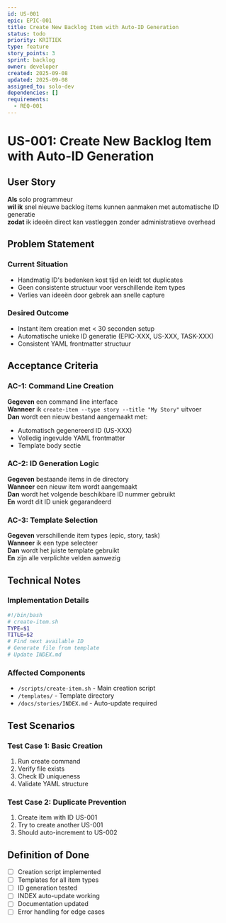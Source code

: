 ```yaml
---
id: US-001
epic: EPIC-001
title: Create New Backlog Item with Auto-ID Generation
status: todo
priority: KRITIEK
type: feature
story_points: 3
sprint: backlog
owner: developer
created: 2025-09-08
updated: 2025-09-08
assigned_to: solo-dev
dependencies: []
requirements:
  - REQ-001
---
```


# US-001: Create New Backlog Item with Auto-ID Generation

## User Story
**Als** solo programmeur  
**wil ik** snel nieuwe backlog items kunnen aanmaken met automatische ID generatie  
**zodat** ik ideeën direct kan vastleggen zonder administratieve overhead

## Problem Statement
### Current Situation
- Handmatig ID's bedenken kost tijd en leidt tot duplicates
- Geen consistente structuur voor verschillende item types
- Verlies van ideeën door gebrek aan snelle capture

### Desired Outcome
- Instant item creation met < 30 seconden setup
- Automatische unieke ID generatie (EPIC-XXX, US-XXX, TASK-XXX)
- Consistent YAML frontmatter structuur

## Acceptance Criteria

### AC-1: Command Line Creation
**Gegeven** een command line interface  
**Wanneer** ik `create-item --type story --title "My Story"` uitvoer  
**Dan** wordt een nieuw bestand aangemaakt met:
- Automatisch gegenereerd ID (US-XXX)
- Volledig ingevulde YAML frontmatter
- Template body sectie

### AC-2: ID Generation Logic
**Gegeven** bestaande items in de directory  
**Wanneer** een nieuw item wordt aangemaakt  
**Dan** wordt het volgende beschikbare ID nummer gebruikt  
**En** wordt dit ID uniek gegarandeerd

### AC-3: Template Selection
**Gegeven** verschillende item types (epic, story, task)  
**Wanneer** ik een type selecteer  
**Dan** wordt het juiste template gebruikt  
**En** zijn alle verplichte velden aanwezig

## Technical Notes

### Implementation Details
```bash
#!/bin/bash
# create-item.sh
TYPE=$1
TITLE=$2
# Find next available ID
# Generate file from template
# Update INDEX.md
```

### Affected Components
- `/scripts/create-item.sh` - Main creation script
- `/templates/` - Template directory
- `/docs/stories/INDEX.md` - Auto-update required

## Test Scenarios

### Test Case 1: Basic Creation
1. Run create command
2. Verify file exists
3. Check ID uniqueness
4. Validate YAML structure

### Test Case 2: Duplicate Prevention
1. Create item with ID US-001
2. Try to create another US-001
3. Should auto-increment to US-002

## Definition of Done
- [ ] Creation script implemented
- [ ] Templates for all item types
- [ ] ID generation tested
- [ ] INDEX auto-update working
- [ ] Documentation updated
- [ ] Error handling for edge cases
